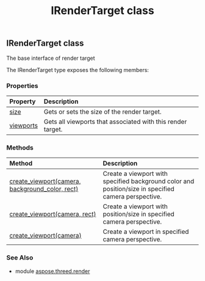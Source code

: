 ﻿---
title: IRenderTarget class
second_title: Aspose.3D for Python via .NET API References
description: 
type: docs
weight: 120
url: /python-net/aspose.threed.render/irendertarget/
is_root: false
---

## IRenderTarget class

The base interface of render target



The IRenderTarget type exposes the following members:

### Properties
| Property | Description |
| :- | :- |
| [size](/3d/python-net/aspose.threed.render/irendertarget/size) | Gets or sets the size of the render target. |
| [viewports](/3d/python-net/aspose.threed.render/irendertarget/viewports) | Gets all viewports that associated with this render target. |


### Methods
| Method | Description |
| :- | :- |
| [create_viewport(camera, background_color, rect)](/3d/python-net/aspose.threed.render/irendertarget/create_viewport/#aspose.threed.entities.Camera-aspose.pydrawing.Color-aspose.threed.utilities.RelativeRectangle) | Create a viewport with specified background color and position/size in specified camera perspective. |
| [create_viewport(camera, rect)](/3d/python-net/aspose.threed.render/irendertarget/create_viewport/#aspose.threed.entities.Camera-aspose.threed.utilities.RelativeRectangle) | Create a viewport with position/size in specified camera perspective. |
| [create_viewport(camera)](/3d/python-net/aspose.threed.render/irendertarget/create_viewport/#aspose.threed.entities.Camera) | Create a viewport in specified camera perspective. |


### See Also

* module [aspose.threed.render](../)
